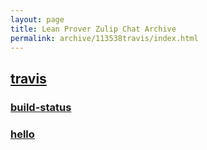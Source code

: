 ```yaml
---
layout: page
title: Lean Prover Zulip Chat Archive
permalink: archive/113538travis/index.html
---
```


## [travis](index.html)

### [build-status](26562buildstatus.html)

### [hello](47413hello.html)

